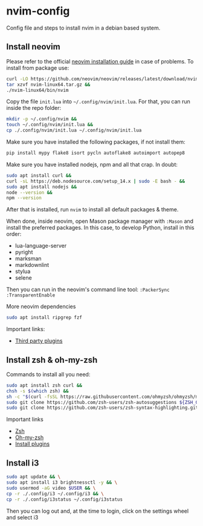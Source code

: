 
# nvim-config

Config file and steps to install nvim in a debian based system.

## Install neovim

Please refer to the official [neovim installation guide](https://github.com/neovim/neovim/wiki/Installing-Neovim) in case of problems. To install from package use:

```bash
curl -LO https://github.com/neovim/neovim/releases/latest/download/nvim-linux64.tar.gz &&
tar xzvf nvim-linux64.tar.gz &&
./nvim-linux64/bin/nvim
````

Copy the file `init.lua` into `~/.config/nvim/init.lua`. For that, you can run inside the repo folder:

```bash
mkdir -p ~/.config/nvim &&
touch ~/.config/nvim/init.lua &&
cp ./.config/nvim/init.lua ~/.config/nvim/init.lua
```

Make sure you have installed the following packages, if not install them:

```bash
pip install mypy flake8 isort pycln autoflake8 autoimport autopep8
```

Make sure you have installed nodejs, npm and all that crap. In doubt:

```bash
sudo apt install curl &&
curl -sL https://deb.nodesource.com/setup_14.x | sudo -E bash - &&
sudo apt install nodejs &&
node --version &&
npm --version
```
<!-- Install luarocks according to [this documentation](https://github.com/luarocks/luarocks/wiki/Installation-instructions-for-Unix): -->
<!---->
<!-- ```bash -->
<!-- sudo apt install build-essential libreadline-dev unzip && -->
<!-- curl -R -O http://www.lua.org/ftp/lua-5.3.5.tar.gz && -->
<!-- tar -zxf lua-5.3.5.tar.gz                          && -->
<!-- cd lua-5.3.5                                       && -->
<!-- make linux test                                    && -->
<!-- sudo make install                                  && -->
<!-- rm -rf lua-5.3.5 && -->
<!-- wget https://luarocks.org/releases/luarocks-3.8.0.tar.gz && -->
<!-- tar zxpf luarocks-3.8.0.tar.gz && -->
<!-- cd luarocks-3.8.0 && -->
<!-- ./configure --with-lua-include=/usr/local/include && -->
<!-- make && -->
<!-- sudo make install && -->
<!-- rm -rf ../luarocks-3.8.0 -->
<!-- ``` -->

After that is installed, run `nvim` to install all default packages & theme.

When done, inside neovim, open Mason package manager with `:Mason` and install the preferred packages. In this case, to develop Python, install in this order:

- lua-language-server
- pyright
- marksman
- markdownlint
- stylua
- selene

Then you can run in the neovim's command line tool:
`:PackerSync`
`:TransparentEnable`


More neovim dependencies
```bash
sudo apt install ripgrep fzf
```

Important links:

- [Third party plugins](https://github.com/williamboman/nvim-lsp-installer/blob/main/lua/nvim-lsp-installer/servers/pylsp/README.md)

## Install zsh & oh-my-zsh

Commands to install all you need:

```bash
sudo apt install zsh curl &&
chsh -s $(which zsh) &&
sh -c "$(curl -fsSL https://raw.githubusercontent.com/ohmyzsh/ohmyzsh/master/tools/install.sh)" &&
sudo git clone https://github.com/zsh-users/zsh-autosuggestions ${ZSH_CUSTOM:-~/.oh-my-zsh/custom}/plugins/zsh-autosuggestions &&
sudo git clone https://github.com/zsh-users/zsh-syntax-highlighting.git ${ZSH_CUSTOM:-~/.oh-my-zsh/custom}/plugins/zsh-syntax-highlighting
```

Important links

- [Zsh](https://github.com/ohmyzsh/ohmyzsh/wiki/Installing-ZSH)
- [Oh-my-zsh](https://github.com/ohmyzsh/ohmyzsh)
- [Install plugins](https://dev.to/kumareth/a-beginner-s-guide-for-setting-up-autocomplete-on-ohmyzsh-hyper-with-plugins-themes-47f2)

## Install i3

```bash
sudo apt update && \
sudo apt install i3 brightnessctl -y && \
sudo usermod -aG video $USER && \
cp -r ./.config/i3 ~/.config/i3 && \
cp -r ./.config/i3status ~/.config/i3status
```

Then you can log out and, at the time to login, click on the settings wheel and select i3

